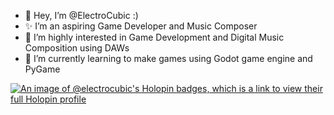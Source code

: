 - 👋 Hey, I’m @ElectroCubic :)
- ✨ I’m an aspiring Game Developer and Music Composer
- 👀 I’m highly interested in Game Development and Digital Music Composition using DAWs
- 🌱 I’m currently learning to make games using Godot game engine and PyGame

<!---
ElectroCubic/ElectroCubic is a ✨ special ✨ repository because its `README.md` (this file) appears on your GitHub profile.
You can click the Preview link to take a look at your changes.
--->
[![An image of @electrocubic's Holopin badges, which is a link to view their full Holopin profile](https://holopin.me/electrocubic)](https://holopin.io/@electrocubic)
